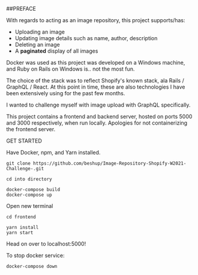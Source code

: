 ##PREFACE

With regards to acting as an image repository, this project supports/has:

- Uploading an image
- Updating image details such as name, author, description
- Deleting an image
- A **paginated** display of all images

Docker was used as this project was developed on a Windows machine, and Ruby on Rails on Windows is.. not the most fun.

The choice of the stack was to reflect Shopify's known stack, ala Rails / GraphQL / React. At this point in time, these are also technologies I have been extensively using for the past few months. 

I wanted to challenge myself with image upload with GraphQL specifically. 

This project contains a frontend and backend server, hosted on ports 5000 and 3000 respectively, when run locally. Apologies for not containerizing the frontend server.

GET STARTED

Have Docker, npm, and Yarn installed.

```
git clone https://github.com/beshup/Image-Repository-Shopify-W2021-Challenge-.git
```
```
cd into directory
```
```
docker-compose build
docker-compose up 
```
Open new terminal
```
cd frontend
```
```
yarn install
yarn start 
```

Head on over to localhost:5000!

To stop docker service:

```
docker-compose down
```
